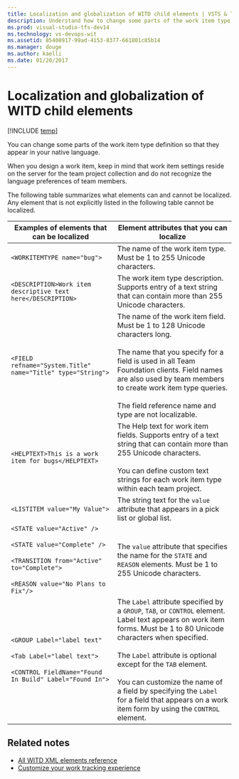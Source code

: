 ```yaml
---
title: Localization and globalization of WITD child elements | VSTS & TFS
description: Understand how to change some parts of the work item type definition so that they appear in your native language - Team Foundation Server (TFS)
ms.prod: visual-studio-tfs-dev14
ms.technology: vs-devops-wit
ms.assetid: 85408917-99ad-4153-8377-661801c85b14
ms.manager: douge
ms.author: kaelli
ms.date: 01/20/2017
---
```



# Localization and globalization of WITD child elements

[!INCLUDE [temp](../../_shared/customization-phase-0-and-1-plus-version-header.md)] 

You can change some parts of the work item type definition so that they appear in your native language.  
  
 When you design a work item, keep in mind that work item settings reside on the server for the team project collection and do not recognize the language preferences of team members.  
  
 The following table summarizes what elements can and cannot be localized. Any element that is not explicitly listed in the following table cannot be localized.  
  
|**Examples of elements that can be localized**|**Element attributes that you can localize**|  
|----------------------------------------------------|--------------------------------------------------|  
|`<WORKITEMTYPE name="bug">`|The name of the work item type. Must be 1 to 255 Unicode characters.|  
|`<DESCRIPTION>Work item descriptive text here</DESCRIPTION>`|The work item type description. Supports entry of a text string that can contain more than 255 Unicode characters.|  
|`<FIELD refname="System.Title" name="Title" type="String">`|The name of the work item field. Must be 1 to 128 Unicode characters long.<br /><br /> The name that you specify for a field is used in all Team Foundation clients. Field names are also used by team members to create work item type queries.<br /><br /> The field reference name and type are not localizable.|  
|`<HELPTEXT>This is a work item for bugs</HELPTEXT>`|The Help text for work item fields. Supports entry of a text string that can contain more than 255 Unicode characters.<br /><br /> You can define custom text strings for each work item type within each team project.|  
|`<LISTITEM value="My Value">`|The string text for the `value` attribute that appears in a pick list or global list.|  
|`<STATE value="Active" />`<br /><br /> `<STATE value="Complete" />`<br /><br /> `<TRANSITION from="Active" to="Complete">`<br /><br /> `<REASON value="No Plans to Fix"/>`|The `value` attribute that specifies the name for the `STATE` and `REASON` elements. Must be 1 to 255 Unicode characters.|  
|`<GROUP Label="label text"`<br /><br /> `<Tab Label="label text">`<br /><br /> `<CONTROL FieldName="Found In Build" Label="Found In">`|The `Label` attribute specified by a `GROUP`, `TAB`, or `CONTROL` element. Label text appears on work item forms. Must be 1 to 80 Unicode characters when specified.<br /><br /> The `Label` attribute is optional except for the `TAB` element.<br /><br /> You can customize the name of a field by specifying the `Label` for a field that appears on a work item form by using the `CONTROL` element.|  
  
## Related notes  
- [All WITD XML elements reference](all-witd-xml-elements-reference.md)
- [Customize your work tracking experience](../customize-work.md) 